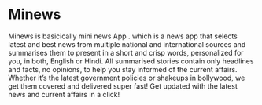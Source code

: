 # Minews
Minews is basicically mini news App . which is a news app that selects latest and best news from multiple national and international sources and summarises them to present in a short and crisp  words, personalized for you, in both, English or Hindi. All summarised stories contain only headlines and facts, no opinions, to help you stay informed of the current affairs. Whether it’s the latest government policies or shakeups in bollywood, we get them covered and delivered super fast! Get updated with the latest news and current affairs in a click!
